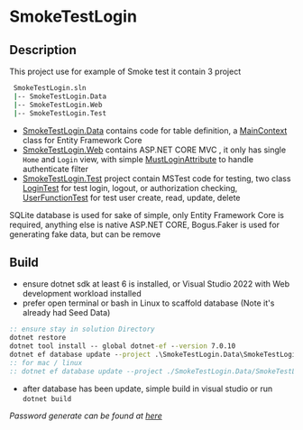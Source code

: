 # SmokeTestLogin

## Description

This project use for example of Smoke test it contain 3 project

```bash
 SmokeTestLogin.sln
 |-- SmokeTestLogin.Data
 |-- SmokeTestLogin.Web
 |-- SmokeTestLogin.Test

```

* [SmokeTestLogin.Data](./SmokeTestLogin.Data) contains code for table definition,
  a [MainContext](./SmokeTestLogin.Data/MainContext.cs) class for Entity Framework Core
* [SmokeTestLogin.Web](./SmokeTestLogin) contains ASP.NET CORE MVC , it only has single `Home` and `Login` view, with
  simple [MustLoginAttribute](./SmokeTestLogin/Customs/MustLoginAttribute.cs) to handle authenticate filter
* [SmokeTestLogin.Test](./SmokeTestLogin.Test) project contain MSTest code for testing, two
  class [LoginTest](./SmokeTestLogin.Test/LoginTest.cs) for test login, logout, or authorization
  checking, [UserFunctionTest](./SmokeTestLogin.Test/UserFunctionTest.cs) for test user create, read, update, delete

SQLite database is used for sake of simple, only Entity Framework Core is required, anything else is native ASP.NET
CORE, Bogus.Faker is used for generating fake data, but can be remove

## Build

- ensure dotnet sdk at least 6 is installed, or Visual Studio 2022 with Web development workload installed
- prefer open terminal or bash in Linux to scaffold database (Note it's already had Seed Data)

 ```cmd
 :: ensure stay in solution Directory
 dotnet restore
 dotnet tool install -- global dotnet-ef --version 7.0.10
 dotnet ef database update --project .\SmokeTestLogin.Data\SmokeTestLogin.Data.csproj --startup-project .\SmokeTestLogin\SmokeTestLogin.Web.csproj
 :: for mac / linux
 :: dotnet ef database update --project ./SmokeTestLogin.Data/SmokeTestLogin.Data.csproj --startup-project ./SmokeTestLogin/SmokeTestLogin.Web.csproj
 ```

- after database has been update, simple build in visual studio or run `dotnet build`

*Password generate can be found at [here](./PasswordGen.md)*


 